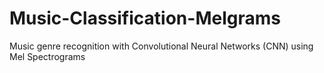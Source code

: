 # Music-Classification-Melgrams
Music genre recognition with Convolutional Neural Networks (CNN) using Mel Spectrograms

